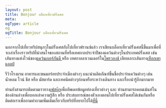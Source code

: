 ```yaml
---
layout: post
title: Bonjour บล็อกเที่ยวฝรั่งเศส
meta: 
ogType: article
og
ogTitle: Bonjour บล็อกเที่ยวฝรั่งเศส
---
```


นอกจากไปเที่ยวทริปสนุกๆในฝรั่งเศสกับไปเที่ยวฟรานซ์แล้ว เราเขียนบล็อกเที่ยวฝรั่งเศสนี้ขึ้นมาเพื่อที่จะเล่าเรื่องราวทริปที่น่าสนใจของสถานที่หรือเทศกาลประจำปีของแคว้นต่างๆในประเทศฝรั่งเศส เช่น เส้นทางแห่งไวน์ของ[แคว้นเบอร์กันดี ](http://paitiewfrance.com/tour-burgundy/wonder-northern-burgundy)
หรือ เทศกาลลาเวนเดอร์ใน[โพรวองซ์ ](http://paitiewfrance.com/tour-provence/wonder-lavender-provence) เลียบเลาะเส้นทาง[เทือกเขาแอลป์  ](http://paitiewfrance.com/tour-alps/road-of-great-alps)

รีวิวโรงแรม อาหารและขนมอร่อยประจำเมืองต่างๆ แนะนำผลิตภัณฑ์ขึ้นชื่อประจำแคว้นต่างๆ เช่น น้ำหอม ไวน์ ชีส หรือ มัสตาร์ด และเทคนิคต่างๆก่อนหรือระหว่างเดินทาง และเรื่องน่ารู้อีกมากมาย

ท่านยังสามารถติดตามเราทาง[เฟสบุ๊ก](https://www.facebook.com/paitiewfrance)เพื่ออัพเดทข้อมูลท่องเที่ยวต่างๆ และ ท่านสามารถคอมเม้นท์ในช่องด้านล่างเพื่อบอกเล่าความรู้สึก หรือ ประสบการณ์ของตัวเองตอนไปเที่ยวฝรั่งเศสได้เช่นกันหรือติดต่อเราเพื่อถามคำถามเพิ่มเติมเกี่ยวกับทริปที่อยากไปได้[ที่นี่](https://www.paitiewfrance.com/contact)




